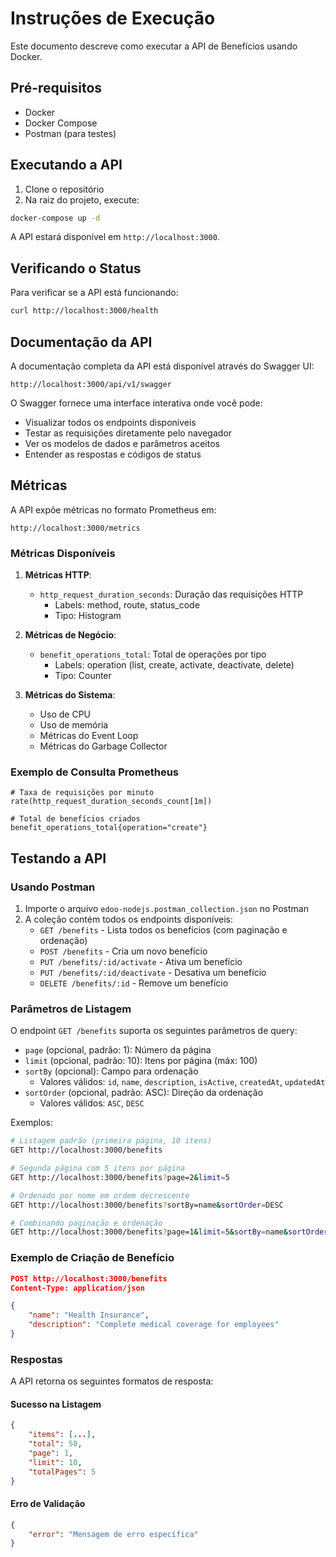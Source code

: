 # Instruções de Execução

Este documento descreve como executar a API de Benefícios usando Docker.

## Pré-requisitos

- Docker
- Docker Compose
- Postman (para testes)

## Executando a API

1. Clone o repositório
2. Na raiz do projeto, execute:
```bash
docker-compose up -d
```

A API estará disponível em `http://localhost:3000`.

## Verificando o Status

Para verificar se a API está funcionando:
```bash
curl http://localhost:3000/health
```

## Documentação da API

A documentação completa da API está disponível através do Swagger UI:

```
http://localhost:3000/api/v1/swagger
```

O Swagger fornece uma interface interativa onde você pode:
- Visualizar todos os endpoints disponíveis
- Testar as requisições diretamente pelo navegador
- Ver os modelos de dados e parâmetros aceitos
- Entender as respostas e códigos de status

## Métricas

A API expõe métricas no formato Prometheus em:

```
http://localhost:3000/metrics
```

### Métricas Disponíveis

1. **Métricas HTTP**:
   - `http_request_duration_seconds`: Duração das requisições HTTP
     - Labels: method, route, status_code
     - Tipo: Histogram

2. **Métricas de Negócio**:
   - `benefit_operations_total`: Total de operações por tipo
     - Labels: operation (list, create, activate, deactivate, delete)
     - Tipo: Counter

3. **Métricas do Sistema**:
   - Uso de CPU
   - Uso de memória
   - Métricas do Event Loop
   - Métricas do Garbage Collector

### Exemplo de Consulta Prometheus

```promql
# Taxa de requisições por minuto
rate(http_request_duration_seconds_count[1m])

# Total de benefícios criados
benefit_operations_total{operation="create"}
```

## Testando a API

### Usando Postman

1. Importe o arquivo `edoo-nodejs.postman_collection.json` no Postman
2. A coleção contém todos os endpoints disponíveis:
   - `GET /benefits` - Lista todos os benefícios (com paginação e ordenação)
   - `POST /benefits` - Cria um novo benefício
   - `PUT /benefits/:id/activate` - Ativa um benefício
   - `PUT /benefits/:id/deactivate` - Desativa um benefício
   - `DELETE /benefits/:id` - Remove um benefício

### Parâmetros de Listagem

O endpoint `GET /benefits` suporta os seguintes parâmetros de query:

- `page` (opcional, padrão: 1): Número da página
- `limit` (opcional, padrão: 10): Itens por página (máx: 100)
- `sortBy` (opcional): Campo para ordenação
  - Valores válidos: `id`, `name`, `description`, `isActive`, `createdAt`, `updatedAt`
- `sortOrder` (opcional, padrão: ASC): Direção da ordenação
  - Valores válidos: `ASC`, `DESC`

Exemplos:
```bash
# Listagem padrão (primeira página, 10 itens)
GET http://localhost:3000/benefits

# Segunda página com 5 itens por página
GET http://localhost:3000/benefits?page=2&limit=5

# Ordenado por nome em ordem decrescente
GET http://localhost:3000/benefits?sortBy=name&sortOrder=DESC

# Combinando paginação e ordenação
GET http://localhost:3000/benefits?page=1&limit=5&sortBy=name&sortOrder=DESC
```

### Exemplo de Criação de Benefício

```json
POST http://localhost:3000/benefits
Content-Type: application/json

{
    "name": "Health Insurance",
    "description": "Complete medical coverage for employees"
}
```

### Respostas

A API retorna os seguintes formatos de resposta:

#### Sucesso na Listagem
```json
{
    "items": [...],
    "total": 50,
    "page": 1,
    "limit": 10,
    "totalPages": 5
}
```

#### Erro de Validação
```json
{
    "error": "Mensagem de erro específica"
}
```
